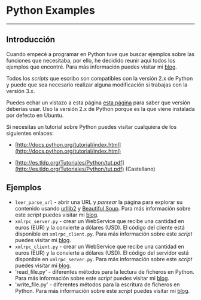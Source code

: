 Python Examples
===============  

---

Introducción
------------


Cuando empecé a programar en Python tuve que buscar ejemplos sobre las funciones que necesitaba, por ello, he decidido reunir aquí todos los ejemplos que encontré. Para más información puedes visitar mi [blog](http://amatellanes.wordpress.com/).

Todos los *scripts* que escribo son compatibles con la versión 2.x de Python y puede que sea necesario realizar alguna modificación si trabajas con la versión 3.x.

Puedes echar un vistazo a esta página [esta página](http://wiki.python.org/moin/Python2orPython3) para saber que versión deberías usar. Uso la versión 2.x de Python porque es la que viene instalada por defecto en Ubuntu.

Si necesitas un tutorial sobre Python puedes visitar cualquiera de los siguientes enlaces:

* [http://docs.python.org/tutorial/index.html](http://docs.python.org/tutorial/index.html)

*  [http://es.tldp.org/Tutoriales/Python/tut.pdf](http://es.tldp.org/Tutoriales/Python/tut.pdf) (Castellano)


Ejemplos
---------

* `leer_parse_url` - abrir una URL y *parsear* la página para explorar su contenido usando [urllib2](http://docs.python.org/2/library/urllib2.html) y [Beautiful Soup](http://www.crummy.com/software/BeautifulSoup/). Para más información sobre este *script* puedes visitar mi [blog](http://amatellanes.wordpress.com/2013/03/18/beautifulsoup-para-explorar-paginas-web-con-python/).
* `xmlrpc_server.py` - crear un WebService que recibe una cantidad en euros (EUR) y la convierte a dólares (USD). El código del cliente está disponible en `xmlrpc_client.py`. Para más información sobre este *script* puedes visitar mi [blog](http://amatellanes.wordpress.com/2013/03/30/usando-xml-rpc-con-python/ "Usando XML-RPC con Python").
* `xmlrpc_client.py` - crear un WebService que recibe una cantidad en euros (EUR) y la convierte a dólares (USD). El código del servidor está disponible en `xmlrpc_server.py`. Para más información sobre este *script* puedes visitar mi [blog](http://amatellanes.wordpress.com/2013/03/30/usando-xml-rpc-con-python/ "Usando XML-RPC con Python").
* 'read_file.py' - diferentes métodos para la lectura de ficheros en Python. Para más información sobre este *script* puedes visitar mi [blog](http://amatellanes.wordpress.com/2013/05/06/lectura-y-escritura-de-ficheros-en-python/ "Lectura y escritura de ficheros en Python").
* 'write_file.py' - diferentes métodos para la escritura de ficheros en Python. Para más información sobre este *script* puedes visitar mi [blog](http://amatellanes.wordpress.com/2013/05/06/lectura-y-escritura-de-ficheros-en-python/ "Lectura y escritura de ficheros en Python"). 

